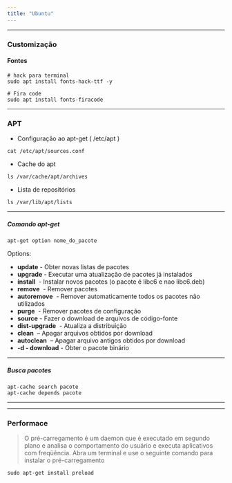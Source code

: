 ```yaml
---
title: "Ubuntu"
---
```


---

### Customização

#### Fontes

```shell
# hack para terminal
sudo apt install fonts-hack-ttf -y

# Fira code
sudo apt install fonts-firacode 
```
---

### APT

- Configuração ao apt-get ( /etc/apt )

```shell
cat /etc/apt/sources.conf
```
- Cache do apt

```shell
ls /var/cache/apt/archives
```

- Lista de repositórios

```shell
ls /var/lib/apt/lists
```

---

##### Comando apt-get

```shell
apt-get option nome_do_pacote
```

Options:

- **update**​ - Obter novas listas de pacotes
- **upgrade**​ - Executar uma atualização de pacotes já instalados
- **install** ​ - Instalar novos pacotes (o pacote é libc6 e nao libc6.deb)
- **remove** ​ - Remover pacotes
- **autoremove** ​ - Remover automaticamente todos os pacotes não utilizados
- **purge** ​ - Remover pacotes de configuração
- **source**​ - Fazer o download de arquivos de código-fonte
- **dist-upgrade** ​ - Atualiza a distribuição
- **clean** ​ – Apagar arquivos obtidos por download
- **autoclean** ​ – Apagar arquivo antigos obtidos por download
- **-d​ - download** - Obter o pacote binário

---

##### Busca pacotes

```shell
apt-cache search pacote
apt-cache depends pacote
```



---

---

### Performace

> O pré-carregamento é um daemon que é executado em segundo plano e analisa o comportamento do usuário e executa aplicativos com freqüência. Abra um terminal e use o seguinte comando para instalar o pré-carregamento

```shell
sudo apt-get install preload
```


